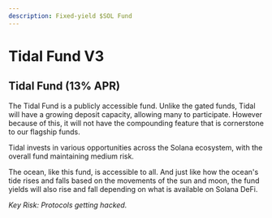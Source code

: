 ```yaml
---
description: Fixed-yield $SOL Fund
---
```


# Tidal Fund V3

## Tidal Fund (13% APR)

The Tidal Fund is a publicly accessible fund. Unlike the gated funds, Tidal will have a growing deposit capacity, allowing many to participate. However because of this, it will not have the compounding feature that is cornerstone to our flagship funds.

Tidal invests in various opportunities across the Solana ecosystem, with the overall fund maintaining medium risk.

The ocean, like this fund, is accessible to all. And just like how the ocean's tide rises and falls based on the movements of the sun and moon, the fund yields will also rise and fall depending on what is available on Solana DeFi.&#x20;

_Key Risk: Protocols getting hacked._
